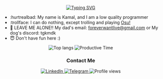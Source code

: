 <div align="center">

[![Typing SVG](https://readme-typing-svg.demolab.com?font=Reddit+Mono&pause=1000&color=F7F7F7&random=false&width=435&lines=%F0%9F%92%80+Coded+enough+to+become+microservice)](https://git.io/typing-svg)

<div align="left">
  
- :hurtrealbad: My name is Kamal, and I am a low quality programmer
- :trollface: I can do nothing, except trolling and playing [Osu!](https://github.com/ppy/osu)
- :hocho: LEAVE ME ALONE!! My dad's email: foreverwantlive@gmail.com or My dog's discord: tgkmdk
- :innocent: Don't have fun here :)

</div>

<div align="center">

![Top langs](http://github-profile-summary-cards.vercel.app/api/cards/most-commit-language?username=tgkzz&theme=dark)
![Productive Time](http://github-profile-summary-cards.vercel.app/api/cards/productive-time?username=tgkzz&theme=dark&utcOffset=5&layout=compact)


<div id="badges" align="center">
  
  ### Contact Me
 
   <a href="https://www.linkedin.com/in/godevkz/" target="_new">
      <img src="https://img.shields.io/badge/Linkedin-Kamal Mamedov-blue?logo=Linkedin" alt="LinkedIn"/>
  </a>
  <a href="https://t.me/tgkmdk" target="_new">
    <img src="https://img.shields.io/badge/Telegram-Britney-blue?logo=telegram" alt="Telegram"/>
  </a>
  
  <img src="https://komarev.com/ghpvc/?username=tgkzz&color=green" alt="Profile views"/>
  
</div>

</div>

</div>
